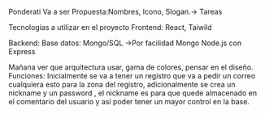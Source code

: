 Ponderati
Va a ser 
Propuesta:Nombres, Icono, Slogan.-> Tareas

Tecnologias a utilizar en el proyecto
Frontend:
React, Taiwild

Backend:
Base datos: Mongo/SQL ->Por facilidad Mongo
Node.js con Express

Mañana ver que arquitectura usar, gama de colores, pensar en el diseño.
Funciones:
Inicialmente se va a tener un registro que va a pedir un correo cualquiera esto para 
la zona del registro, adicionalmente se crea un nickname y un password , el nickname es
para que quede almacenado en el comentario del usuario y asi poder tener un mayor control
en la base.




